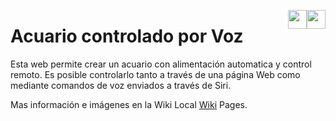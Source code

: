 <a href="https://github.com/Alblahm/Voice-Controled-Acuarium/wiki"><img src="https://github.com/Alblahm/Voice-Controled-Acuarium/blob/master/img/Flag_of_Spain.png" align="right" hspace="0" vspace="0" width="30px"></a> <a href="https://github.com/Alblahm/Voice-Controled-Acuarium/wiki"><img src="https://github.com/Alblahm/Voice-Controled-Acuarium/blob/master/img/Flag_of_Union.png" align="right" hspace="0" vspace="0" width="30px"></a>


# Acuario controlado por Voz
Esta web permite crear un acuario con alimentación automatica y control remoto. Es posible controlarlo tanto a través de una página Web como mediante comandos de voz enviados a través de Siri.


Mas información e imágenes en la Wiki Local [Wiki](https://github.com/Alblahm/Voice-Controled-Acuarium/wiki) Pages.
